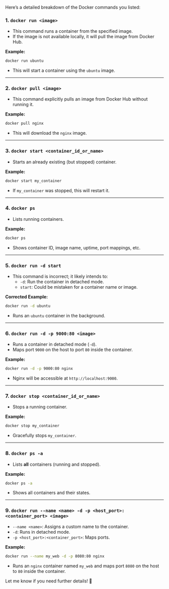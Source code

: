 Here’s a detailed breakdown of the Docker commands you listed:

### 1. `docker run <image>`
- This command runs a container from the specified image.
- If the image is not available locally, it will pull the image from Docker Hub.

**Example:**  
```bash
docker run ubuntu
```
- This will start a container using the `ubuntu` image.

---

### 2. `docker pull <image>`
- This command explicitly pulls an image from Docker Hub without running it.

**Example:**  
```bash
docker pull nginx
```
- This will download the `nginx` image.

---

### 3. `docker start <container_id_or_name>`
- Starts an already existing (but stopped) container.

**Example:**  
```bash
docker start my_container
```
- If `my_container` was stopped, this will restart it.

---

### 4. `docker ps`
- Lists running containers.

**Example:**  
```bash
docker ps
```
- Shows container ID, image name, uptime, port mappings, etc.

---

### 5. `docker run -d start`
- This command is incorrect; it likely intends to:
  - `-d`: Run the container in detached mode.
  - `start`: Could be mistaken for a container name or image.

**Corrected Example:**  
```bash
docker run -d ubuntu
```
- Runs an `ubuntu` container in the background.

---

### 6. `docker run -d -p 9000:80 <image>`
- Runs a container in detached mode (`-d`).
- Maps port `9000` on the host to port `80` inside the container.

**Example:**  
```bash
docker run -d -p 9000:80 nginx
```
- Nginx will be accessible at `http://localhost:9000`.

---

### 7. `docker stop <container_id_or_name>`
- Stops a running container.

**Example:**  
```bash
docker stop my_container
```
- Gracefully stops `my_container`.

---

### 8. `docker ps -a`
- Lists **all** containers (running and stopped).

**Example:**  
```bash
docker ps -a
```
- Shows all containers and their states.

---

### 9. `docker run --name <name> -d -p <host_port>:<container_port> <image>`
- `--name <name>`: Assigns a custom name to the container.
- `-d`: Runs in detached mode.
- `-p <host_port>:<container_port>`: Maps ports.

**Example:**  
```bash
docker run --name my_web -d -p 8080:80 nginx
```
- Runs an `nginx` container named `my_web` and maps port `8080` on the host to `80` inside the container.

Let me know if you need further details! 🚀
